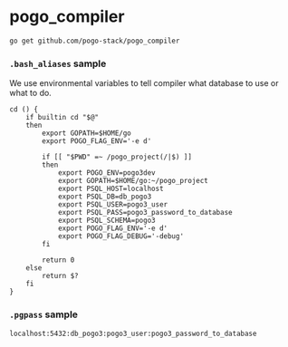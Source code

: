 # pogo_compiler

```
go get github.com/pogo-stack/pogo_compiler
```


### `.bash_aliases` sample

We use environmental variables to tell compiler what database to use or what to do.

```
cd () { 
    if builtin cd "$@"
    then
        export GOPATH=$HOME/go
        export POGO_FLAG_ENV='-e d'

        if [[ "$PWD" =~ /pogo_project(/|$) ]]
        then
            export POGO_ENV=pogo3dev
            export GOPATH=$HOME/go:~/pogo_project
            export PSQL_HOST=localhost
            export PSQL_DB=db_pogo3
            export PSQL_USER=pogo3_user
            export PSQL_PASS=pogo3_password_to_database
            export PSQL_SCHEMA=pogo3
            export POGO_FLAG_ENV='-e d'
            export POGO_FLAG_DEBUG='-debug'
        fi

        return 0
    else
        return $?
    fi
}

```

### `.pgpass` sample

```
localhost:5432:db_pogo3:pogo3_user:pogo3_password_to_database
```